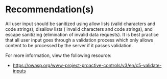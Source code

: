 # Recommendation(s)

All user input should be sanitized using allow lists (valid characters and code strings), disallow lists ( invalid characters and code strings), and escape sanitizing (elimination of invalid data requests). It is best practice that all user input goes through a validation process which only allows content to be processed by the server if it passes validation.

For more information, view the following resource:

- <https://owasp.org/www-project-proactive-controls/v3/en/c5-validate-inputs>
